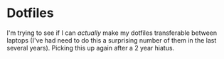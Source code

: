# Dotfiles

I'm trying to see if I can _actually_
make my dotfiles transferable between laptops (I've had need to do this a
surprising number of them in the last several years). Picking this up again after a 2
year hiatus.
